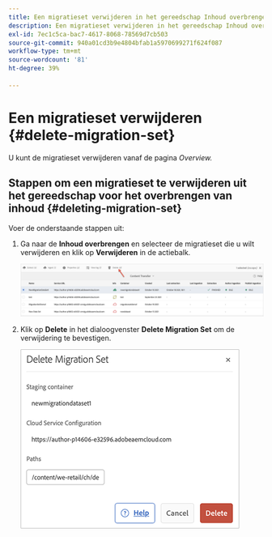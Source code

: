 ```yaml
---
title: Een migratieset verwijderen in het gereedschap Inhoud overbrengen
description: Een migratieset verwijderen in het gereedschap Inhoud overbrengen
exl-id: 7ec1c5ca-bac7-4617-8068-78569d7cb503
source-git-commit: 940a01cd3b9e4804bfab1a5970699271f624f087
workflow-type: tm+mt
source-wordcount: '81'
ht-degree: 39%

---
```


# Een migratieset verwijderen {#delete-migration-set}

U kunt de migratieset verwijderen vanaf de pagina *Overview.*

## Stappen om een migratieset te verwijderen uit het gereedschap voor het overbrengen van inhoud {#deleting-migration-set}

Voer de onderstaande stappen uit:

1. Ga naar de **Inhoud overbrengen** en selecteer de migratieset die u wilt verwijderen en klik op **Verwijderen** in de actiebalk.

   ![afbeelding](/help/journey-migration/content-transfer-tool/assets-ctt/migration-delete1.png)

1. Klik op **Delete** in het dialoogvenster **Delete Migration Set** om de verwijdering te bevestigen.

   ![afbeelding](/help/journey-migration/content-transfer-tool/assets-ctt/migration-delete2.png)
